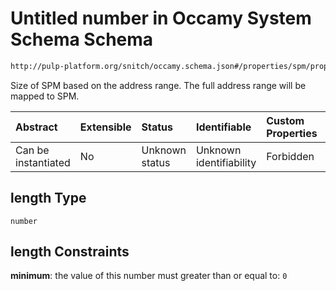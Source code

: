 # Untitled number in Occamy System Schema Schema

```txt
http://pulp-platform.org/snitch/occamy.schema.json#/properties/spm/properties/length
```

Size of SPM based on the address range. The full address range will be mapped to SPM.

| Abstract            | Extensible | Status         | Identifiable            | Custom Properties | Additional Properties | Access Restrictions | Defined In                                                       |
| :------------------ | :--------- | :------------- | :---------------------- | :---------------- | :-------------------- | :------------------ | :--------------------------------------------------------------- |
| Can be instantiated | No         | Unknown status | Unknown identifiability | Forbidden         | Allowed               | none                | [occamy.schema.json*](occamy.schema.json "open original schema") |

## length Type

`number`

## length Constraints

**minimum**: the value of this number must greater than or equal to: `0`
